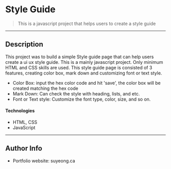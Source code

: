 # Style Guide

 > This is a javascript  project that helps users to create a style guide

---

## Description

This project was to build a simple Style guide page that can help users create a ui ux style guide. This is a mainly javascript project. Only minimum HTML and CSS skills are used. This style guide page is consisted of 3 features, creating color box, mark down and customizing font or text style.
- Color Box: input the hex color code and hit 'save', the color box will be created matching the hex code
- Mark Down: Can check the style with heading, lists, and etc.
- Font or Text style: Customize the font type, color, size, and so on.

#### Technologies

- HTML, CSS
- JavaScript

---

## Author Info
- Portfolio website: suyeong.ca
